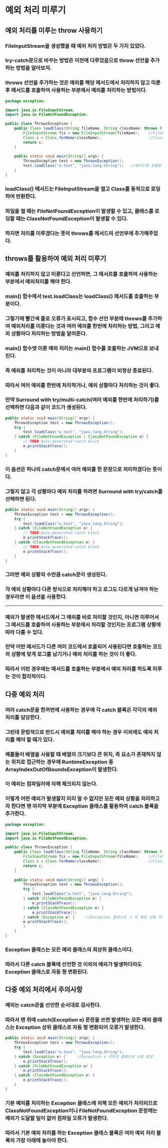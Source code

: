 # 예외 처리 미루기
## 예외 처리를 미루는 throw 사용하기
### FileInputStream을 생성했을 때 예외 처리 방법은 두 가지 있었다.
### try-catch문으로 바꾸는 방법은 이전에 다루었음으로 throw 선언을 추가하는 방법을 알아보자.
### throws 선언을 추가하는 것은 예외를 해당 메서드에서 처리하지 않고 미룬 후 메서드를 호출하여 사용하는 부분에서 예외를 처리하는 방법이다.
```java
package exception;

import java.io.FileInputStream;
import java.io.FileNotFoundException;

public class ThrowsException {
	public Class loadClass(String fileName, String className) throws FileNotFoundException, ClassNotFoundException {
		FileInputStream fis = new FileInputStream(fileName);	//FileNotFoundException 발생 가능
		Class c = Class.forName(className);						//ClassNotFoundException 발생 가능
		return c;
	}
	
	public static void main(String[] args) {
		ThrowsException test = new ThrowsException();
		test.loadClass("a.text", "java.lang.String");	//메서드를 호출할 때 예외를 처리함
	}
}
```
### loadClass() 메서드는 FileInputStream을 열고 Class를 동적으로 로딩하여 반환한다.
### 파일을 열 때는 FileNotFoundException이 발생할 수 있고, 클래스를 로딩할 때는 ClassNotFoundException이 발생할 수 있다.
### 하지면 처리를 미루겠다는 뜻의 throws를 메서드의 선언부에 추가해주었다.
## throws를 활용하여 예외 처리 미루기
### 예외를 처리하지 않고 미룬다고 선언하면, 그 메서르를 호출하여 사용하는 부분에서 예외처리를 해야 한다.
### main() 함수에서 test.loadClass는 loadClass() 메서드를 호출하는 부분이다.
### 그렇기에 빨간색 줄로 오류가 표시되고, 함수 선언 부분에 throws를 추가하여 예외처리를 미룬다는 것과 여러 예외를 한번에 처리하는 방법, 그리고 예외 상황마다 처리하는 방법을 알려준다.
### main() 함수엣 미룬 예외 처리는 main() 함수를 호출하는 JVM으로 보내진다.
### 즉 예외를 처리하는 것이 아니라 대부분의 프로그램이 비정상 종료된다.
### 따라서 여러 예외를 한번에 처리하거나, 예외 상황마다 처리하는 것이 좋다.
### 만약 Surround with try/multi-catch(여러 예외를 한번에 처리하기)를 선택하면 다음과 같이 코드가 생성된다.
```java
public static void main(String[] args) {
    ThrowsException test = new ThrowsException();
    try {
        test.loadClass("a.text", "java.lang.String");
    } catch (FileNotFoundException | ClassNotFoundException e) {
        // TODO Auto-generated catch block
        e.printStackTrace();
    }
}
```
### 이 옵션은 하나의 catch문에서 여러 예외를 한 문장으로 처리하겠다는 뜻이다.
### 그렇지 않고 각 상황마다 예외 처리를 하려면 Surround with try/catch를 선택하면 된다.
```java
public static void main(String[] args) {
    ThrowsException test = new ThrowsException();
    try {
        test.loadClass("a.text", "java.lang.String");
    } catch (FileNotFoundException e) {
        // TODO Auto-generated catch block
        e.printStackTrace();
    } catch (ClassNotFoundException e) {
        // TODO Auto-generated catch block
        e.printStackTrace();
    }
}
```
### 그러면 예외 상황의 수만큼 catch문이 생성된다.
### 각 예외 상황마다 다른 방식으로 처리해야 하고 로그도 다르게 남겨야 하는경우라면 이 옵션을 사용한다.
---
### 예외가 발생한 메서드에서 그 예외를 바로 처리할 것인지, 아니면 미루어서 그 메서드를 호출하여 사용하는 부분에서 처리할 것인지는 프로그램 상황에 따라 다를 수 있다.
### 만약 어떤 메서드가 다른 여러 코드에서 호출되어 사용된다면 호출하는 코드의 상황에 맞게 로그를 남기거나 예외 처리를 하는 것이 더 좋다.
### 따라서 이런 경우에는 메서드를 호출하는 부분에서 예외 처리를 하도록 미루는 것이 합리적이다.
## 다중 예외 처리
### 여러 catch문을 한꺼번에 사용하는 경우에 각 catch 블록은 각각의 예외 처리를 담당한다.
### 그런데 문법적으로 반드시 예외를 처리를 해야 하는 경우 이외에도 예외 처리를 해야 할 때가 있다.
### 예를들어 배열을 사용할 때 배열의 크기보다 큰 위치, 즉 요소가 존재하지 않는 위치로 접근하는 경우에 RuntimeException 중 ArrayIndexOutOfBoundsException이 발생한다.
### 이 예외는 컴파일러에 의해 체크되지 않는다.
### 이렇게 어떤 예외가 발생할지 미리 알 수 없지만 모든 예외 상황을 처리하고자 한다면 맨 마지막 부분에 Exception 클래스를 활용하여 catch 블록을 추가한다.
```java
package exception;

import java.io.FileInputStream;
import java.io.FileNotFoundException;

public class ThrowsException {
	public Class loadClass(String fileName, String className) throws FileNotFoundException, ClassNotFoundException {
		FileInputStream fis = new FileInputStream(fileName);	//FileNotFoundException 발생 가능
		Class c = Class.forName(className);						//ClassNotFoundException 발생 가능
		return c;
	}
	
	public static void main(String[] args) {
		ThrowsException test = new ThrowsException();
		try {
			test.loadClass("a.text", "java.lang.String");
		} catch (FileNotFoundException e) {
			e.printStackTrace();
		} catch (ClassNotFoundException e) {
			e.printStackTrace();
		} catch (Exception e) {		//Exception 클래스로 그 외 예외 상황 처리
		e.printStackTrace();
		}
	}
}

```
### Exception 클래스는 모든 예외 클래스의 최상위 클래스이다.
### 따라서 다른 catch 블록에 선언한 것 이외의 예외가 발생하더라도 Exception 클래스로 자동 형 변환된다.
## 다중 예외 처리에서 주의사항
### 예외는 catch문을 선언한 순서대로 검사한다.
### 따라서 맨 위에 catch(Exception e) 문장을 쓰면 발생하는 모든 예외 클래스는 Exception 상위 클래스로 자동 형 변환되어 오류가 발생한다.
```java
public static void main(String[] args) {
    ThrowsException test = new ThrowsException();
    try {
        test.loadClass("a.text", "java.lang.String");
    } catch (Exception e) {		//Exception e 이외의 클래스에 오류 발생
        e.printStackTrace();
    } catch (FileNotFoundException e) {
        e.printStackTrace();
    } catch (ClassNotFoundException e) {
        e.printStackTrace();
    } 
}
```
### 기본 예외를 처리하는 Exception 클래스에 의해 모든 예외가 처리되므로 ClassNotFoundException이나 FileNotFoundException 문장에는 예외가 도달할 일이 없어 컴파일 오류가 발생한다.
### 따라서 기본 예외 처리를 하는 Exception 클래스 블록은 여러 예외 처리 블록의 가장 아래에 놓아야 한다.